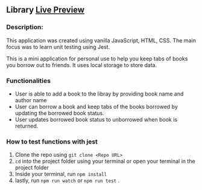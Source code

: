 ## Library [Live Preview](https://kayceedev.github.io/library/)

### Description:

This application was created using vanilla JavaScript, HTML, CSS.
The main focus was to learn unit testing using Jest.

This is a mini application for personal use to help you keep tabs of books you borrow out to friends.
It uses local storage to store data.

### Functionalities

- User is able to add a book to the libray by providing book name and author name
- User can borrow a book and keep tabs of the books borrowed by updating the borrowed book status.
- User updates borrowed book status to unborrowed when book is returned.

### How to test functions with jest

1. Clone the repo using `git clone <Repo URL>`
2. `cd` into the project folder using your terminal or open your terminal in the project folder
3. Inside your terminal, run `npm install`
4. lastly, run `npm run watch` or `npm run test`
   .
